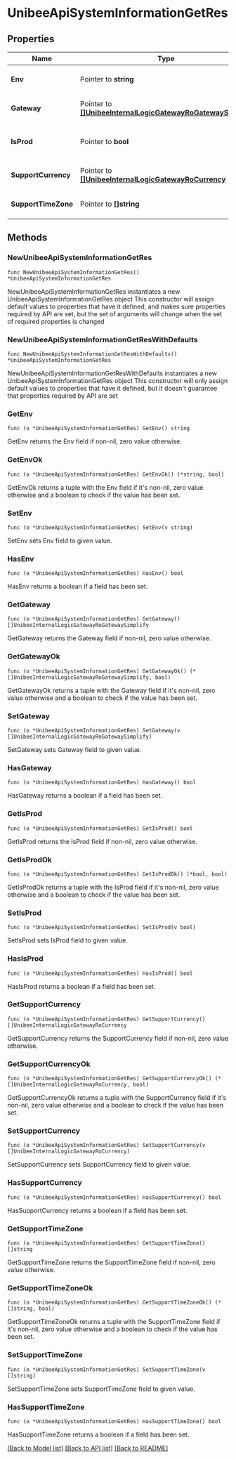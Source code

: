 # UnibeeApiSystemInformationGetRes

## Properties

Name | Type | Description | Notes
------------ | ------------- | ------------- | -------------
**Env** | Pointer to **string** | System Env, em: daily|stage|local|prod | [optional] 
**Gateway** | Pointer to [**[]UnibeeInternalLogicGatewayRoGatewaySimplify**](UnibeeInternalLogicGatewayRoGatewaySimplify.md) | Support Currency List | [optional] 
**IsProd** | Pointer to **bool** | Check System Env Is Prod, true|false | [optional] 
**SupportCurrency** | Pointer to [**[]UnibeeInternalLogicGatewayRoCurrency**](UnibeeInternalLogicGatewayRoCurrency.md) | Support Currency List | [optional] 
**SupportTimeZone** | Pointer to **[]string** | Support TimeZone List | [optional] 

## Methods

### NewUnibeeApiSystemInformationGetRes

`func NewUnibeeApiSystemInformationGetRes() *UnibeeApiSystemInformationGetRes`

NewUnibeeApiSystemInformationGetRes instantiates a new UnibeeApiSystemInformationGetRes object
This constructor will assign default values to properties that have it defined,
and makes sure properties required by API are set, but the set of arguments
will change when the set of required properties is changed

### NewUnibeeApiSystemInformationGetResWithDefaults

`func NewUnibeeApiSystemInformationGetResWithDefaults() *UnibeeApiSystemInformationGetRes`

NewUnibeeApiSystemInformationGetResWithDefaults instantiates a new UnibeeApiSystemInformationGetRes object
This constructor will only assign default values to properties that have it defined,
but it doesn't guarantee that properties required by API are set

### GetEnv

`func (o *UnibeeApiSystemInformationGetRes) GetEnv() string`

GetEnv returns the Env field if non-nil, zero value otherwise.

### GetEnvOk

`func (o *UnibeeApiSystemInformationGetRes) GetEnvOk() (*string, bool)`

GetEnvOk returns a tuple with the Env field if it's non-nil, zero value otherwise
and a boolean to check if the value has been set.

### SetEnv

`func (o *UnibeeApiSystemInformationGetRes) SetEnv(v string)`

SetEnv sets Env field to given value.

### HasEnv

`func (o *UnibeeApiSystemInformationGetRes) HasEnv() bool`

HasEnv returns a boolean if a field has been set.

### GetGateway

`func (o *UnibeeApiSystemInformationGetRes) GetGateway() []UnibeeInternalLogicGatewayRoGatewaySimplify`

GetGateway returns the Gateway field if non-nil, zero value otherwise.

### GetGatewayOk

`func (o *UnibeeApiSystemInformationGetRes) GetGatewayOk() (*[]UnibeeInternalLogicGatewayRoGatewaySimplify, bool)`

GetGatewayOk returns a tuple with the Gateway field if it's non-nil, zero value otherwise
and a boolean to check if the value has been set.

### SetGateway

`func (o *UnibeeApiSystemInformationGetRes) SetGateway(v []UnibeeInternalLogicGatewayRoGatewaySimplify)`

SetGateway sets Gateway field to given value.

### HasGateway

`func (o *UnibeeApiSystemInformationGetRes) HasGateway() bool`

HasGateway returns a boolean if a field has been set.

### GetIsProd

`func (o *UnibeeApiSystemInformationGetRes) GetIsProd() bool`

GetIsProd returns the IsProd field if non-nil, zero value otherwise.

### GetIsProdOk

`func (o *UnibeeApiSystemInformationGetRes) GetIsProdOk() (*bool, bool)`

GetIsProdOk returns a tuple with the IsProd field if it's non-nil, zero value otherwise
and a boolean to check if the value has been set.

### SetIsProd

`func (o *UnibeeApiSystemInformationGetRes) SetIsProd(v bool)`

SetIsProd sets IsProd field to given value.

### HasIsProd

`func (o *UnibeeApiSystemInformationGetRes) HasIsProd() bool`

HasIsProd returns a boolean if a field has been set.

### GetSupportCurrency

`func (o *UnibeeApiSystemInformationGetRes) GetSupportCurrency() []UnibeeInternalLogicGatewayRoCurrency`

GetSupportCurrency returns the SupportCurrency field if non-nil, zero value otherwise.

### GetSupportCurrencyOk

`func (o *UnibeeApiSystemInformationGetRes) GetSupportCurrencyOk() (*[]UnibeeInternalLogicGatewayRoCurrency, bool)`

GetSupportCurrencyOk returns a tuple with the SupportCurrency field if it's non-nil, zero value otherwise
and a boolean to check if the value has been set.

### SetSupportCurrency

`func (o *UnibeeApiSystemInformationGetRes) SetSupportCurrency(v []UnibeeInternalLogicGatewayRoCurrency)`

SetSupportCurrency sets SupportCurrency field to given value.

### HasSupportCurrency

`func (o *UnibeeApiSystemInformationGetRes) HasSupportCurrency() bool`

HasSupportCurrency returns a boolean if a field has been set.

### GetSupportTimeZone

`func (o *UnibeeApiSystemInformationGetRes) GetSupportTimeZone() []string`

GetSupportTimeZone returns the SupportTimeZone field if non-nil, zero value otherwise.

### GetSupportTimeZoneOk

`func (o *UnibeeApiSystemInformationGetRes) GetSupportTimeZoneOk() (*[]string, bool)`

GetSupportTimeZoneOk returns a tuple with the SupportTimeZone field if it's non-nil, zero value otherwise
and a boolean to check if the value has been set.

### SetSupportTimeZone

`func (o *UnibeeApiSystemInformationGetRes) SetSupportTimeZone(v []string)`

SetSupportTimeZone sets SupportTimeZone field to given value.

### HasSupportTimeZone

`func (o *UnibeeApiSystemInformationGetRes) HasSupportTimeZone() bool`

HasSupportTimeZone returns a boolean if a field has been set.


[[Back to Model list]](../README.md#documentation-for-models) [[Back to API list]](../README.md#documentation-for-api-endpoints) [[Back to README]](../README.md)


